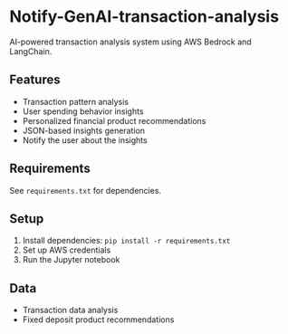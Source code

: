# Notify-GenAI-transaction-analysis


AI-powered transaction analysis system using AWS Bedrock and LangChain.

## Features
- Transaction pattern analysis
- User spending behavior insights
- Personalized financial product recommendations
- JSON-based insights generation
- Notify the user about the insights

## Requirements
See `requirements.txt` for dependencies.

## Setup
1. Install dependencies: `pip install -r requirements.txt`
2. Set up AWS credentials
3. Run the Jupyter notebook

## Data
- Transaction data analysis
- Fixed deposit product recommendations